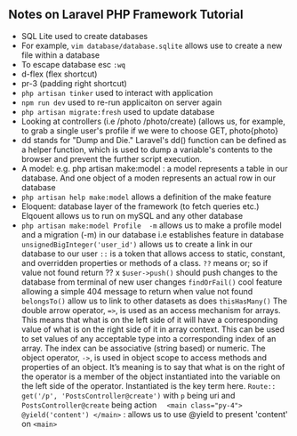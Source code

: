 <h2>Notes on Laravel PHP Framework Tutorial</h2>

* SQL Lite used to create databases 
* For example, `vim database/database.sqlite` allows use to create a new file within a database
* To escape database esc `:wq`
* d-flex (flex shortcut) 
* pr-3 (padding right shortcut)
* `php artisan tinker` used to interact with application
* `npm run dev` used to re-run applicaiton on server again 
* `php artisan migrate:fresh` used to update database
* Looking at controllers (i.e /photo /photo/create) (allows us, for example, to grab a single user's profile if we were to choose GET, photo{photo}
* dd stands for "Dump and Die." Laravel's dd() function can be defined as a helper function, which is used to dump a variable's contents to the browser and prevent the further script execution.
* A model: e.g. php artisan make:model : a model represents a table in our database. And one object of a moden represents an actual row in our database
* `php artisan help make:model` allows a definition of the make feature
* Eloquent: database layer of the framework (to fetch queries etc.) Elqouent allows us to run on mySQL and any other database 
* `php artisan make:model Profile  -m` allows us to make a profile model and a migration (-m) in our database i.e establishes feature in database
`unsignedBigInteger('user_id')` allows us to create a link in our database to our user
`::` is a token that allows access to static, constant, and overridden properties or methods of a class. 
`??` means or; so if value not found return ?? x
`$user->push()` should push changes to the database from terminal of new user changes
`findOrFail()` cool feature allowing a simple 404 message to return when value not found
`belongsTo()` allow us to link to other datasets as does `thisHasMany()`
The double arrow operator, `=>`, is used as an access mechanism for arrays. This means that what is on the left side of it will have a corresponding value of what is on the right side of it in array context. This can be used to set values of any acceptable type into a corresponding index of an array. The index can be associative (string based) or numeric.
The object operator, `->`, is used in object scope to access methods and properties of an object. It’s meaning is to say that what is on the right of the operator is a member of the object instantiated into the variable on the left side of the operator. Instantiated is the key term here.
`Route:: get('/p', 'PostsController@create')` with `p` being uri and `PostsController@create` being action 
`  <main class="py-4">
            @yield('content')
        </main>` : allows us to use @yield to present 'content' on `<main>`

